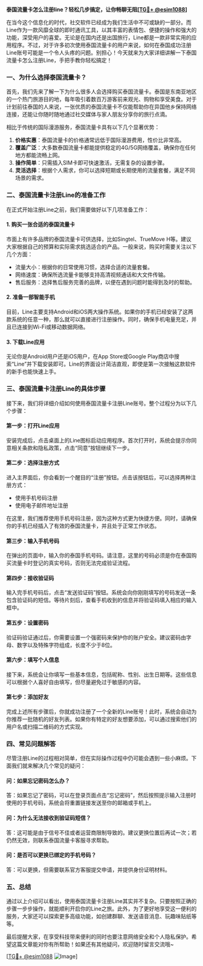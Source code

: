 **泰国流量卡怎么注册line？轻松几步搞定，让你畅聊无阻[[TG💪+ @esim1088](https://t.me/s/esim1088)]**

在当今这个信息化的时代，社交软件已经成为我们生活中不可或缺的一部分。而Line作为一款风靡全球的即时通讯工具，以其丰富的表情包、便捷的操作和强大的功能，深受用户的喜爱。无论是在国内还是出国旅行，Line都是一款非常实用的应用程序。不过，对于许多初次使用泰国流量卡的用户来说，如何在泰国成功注册Line账号可能是一个令人头疼的问题。别担心！今天就来为大家详细讲解一下泰国流量卡怎么注册Line，手把手教你轻松搞定！

### **一、为什么选择泰国流量卡？**

首先，我们先来了解一下为什么很多人会选择购买泰国流量卡。泰国是东南亚地区的一个热门旅游目的地，每年吸引着数百万游客前来观光、购物和享受美食。对于计划前往泰国的人来说，一张优质的泰国流量卡不仅能帮助你在异国他乡保持网络连接，还能让你随时随地通过社交媒体与家人朋友分享你的旅行点滴。

相比于传统的国际漫游服务，泰国流量卡具有以下几个显著优势：

1. **价格实惠**：泰国流量卡的价格通常远低于国际漫游费用，性价比非常高。
2. **覆盖广泛**：大多数泰国流量卡都能提供稳定的4G/5G网络覆盖，确保你在任何地方都能流畅上网。
3. **操作简单**：只需插入SIM卡即可快速激活，无需复杂的设置步骤。
4. **灵活选择**：根据个人需求，你可以选择短期或长期使用的流量套餐，满足不同场景的需求。

### **二、泰国流量卡注册Line的准备工作**

在正式开始注册Line之前，我们需要做好以下几项准备工作：

#### **1. 购买一张合适的泰国流量卡**
市面上有许多品牌的泰国流量卡可供选择，比如Singtel、TrueMove H等。建议大家根据自己的预算和实际需求挑选适合的产品。一般来说，购买时需要关注以下几个方面：
- 流量大小：根据你的日常使用习惯，选择合适的流量套餐。
- 网络速度：确保所选流量卡能够支持高清视频通话和大文件传输。
- 售后服务：选择售后服务完善的品牌，以便在遇到问题时能得到及时的帮助。

#### **2. 准备一部智能手机**
目前，Line主要支持Android和iOS两大操作系统。如果你的手机已经安装了这两款系统的任意一种，那么就可以直接进行注册操作。同时，确保手机电量充足，并且已连接到Wi-Fi或移动数据网络。

#### **3. 下载Line应用**
无论你是Android用户还是iOS用户，在App Store或Google Play商店中搜索“Line”并下载安装即可。Line的界面设计简洁直观，即使是第一次接触这款软件的新手也能快速上手。

### **三、泰国流量卡注册Line的具体步骤**

接下来，我们将详细介绍如何使用泰国流量卡注册Line账号。整个过程分为以下几个步骤：

#### **第一步：打开Line应用**
安装完成后，点击桌面上的Line图标启动应用程序。首次打开时，系统会提示你同意相关条款和隐私政策，点击“同意”按钮继续下一步。

#### **第二步：选择注册方式**
进入主界面后，你会看到一个醒目的“注册”按钮。点击该按钮后，可以选择两种注册方式：
- 使用手机号码注册
- 使用电子邮件地址注册

在这里，我们推荐使用手机号码注册，因为这种方式更为快捷方便。同时，请确保你的手机已经插入了有效的泰国流量卡，并且处于正常工作状态。

#### **第三步：输入手机号码**
在弹出的页面中，输入你的泰国手机号码。请注意，这里的号码必须是你在泰国购买流量卡时登记的真实号码，否则无法完成验证流程。

#### **第四步：接收验证码**
输入完手机号码后，点击“发送验证码”按钮。系统会向你刚刚填写的号码发送一条包含验证码的短信。等待片刻后，查看手机收到的信息并将验证码填入相应的输入框中。

#### **第五步：设置密码**
验证码验证通过后，你需要设置一个强密码来保护你的账户安全。建议密码由字母、数字以及特殊字符组成，长度不少于8位。

#### **第六步：填写个人信息**
接下来，系统会让你填写一些基本信息，包括昵称、性别、出生日期等。这些信息可以根据个人喜好自由填写，但尽量避免过于敏感的内容。

#### **第七步：添加好友**
完成上述所有步骤后，你就成功注册了一个全新的Line账号！此时，系统会自动为你推荐一批随机的好友列表。如果你有特定的好友想要添加，可以通过搜索他们的用户名或扫描二维码的方式实现。

### **四、常见问题解答**

尽管注册Line的过程相对简单，但在实际操作过程中仍可能会遇到一些小麻烦。下面我们就来解决几个常见的疑问：

#### **问：如果忘记密码怎么办？**
答：如果忘记了密码，可以在登录页面点击“忘记密码”，然后按照提示输入注册时使用的手机号码，系统会将重置链接发送至你的邮箱或手机上。

#### **问：为什么无法接收到验证码短信？**
答：这可能是由于信号不佳或者运营商限制导致的。建议更换位置后再试一次；若仍然无效，则联系泰国流量卡客服寻求帮助。

#### **问：是否可以更换已绑定的手机号码？**
答：可以更换，但需要联系官方客服提交申请，并提供身份证明材料。

### **五、总结**

通过以上介绍可以看出，使用泰国流量卡注册Line其实并不复杂。只要按照正确的步骤一步步操作，就能顺利开启你的Line之旅。此外，为了更好地享受这一便利的服务，大家还可以探索更多高级功能，如创建群聊、发送语音消息、玩趣味贴纸等等。

最后提醒大家，在享受科技带来便利的同时也要注意网络安全和个人隐私保护。希望这篇文章能对你有所帮助！如果还有其他疑问，欢迎随时留言交流哦~

[[TG💪+ @esim1088](https://t.me/s/esim1088) ![Image](https://i.postimg.cc/4NQfJmqS/Snipaste-2025-05-13-00-14-12.png)]